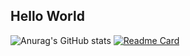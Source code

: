## Hello World

![Anurag's GitHub stats](https://github-readme-stats.vercel.app/api?username=talfaza&show_icons=true&theme=vue&include_all_commits=true)
[![Readme Card](https://github-readme-stats.vercel.app/api/pin/?username=talfaza&repo=dotfiles)](https://github.com/talfaza/dotfiles)
